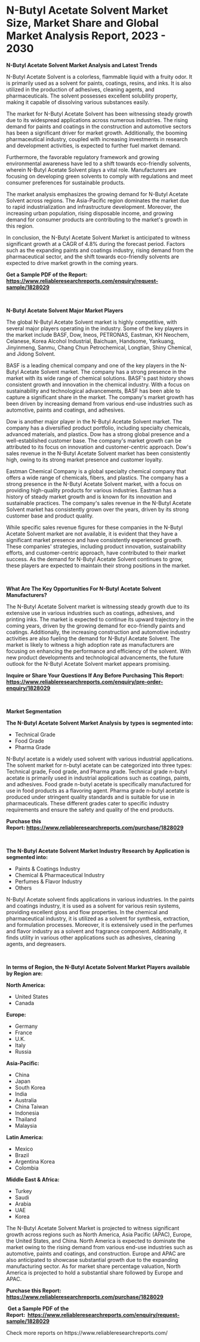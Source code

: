 <p><h1>N-Butyl Acetate Solvent Market Size, Market Share and Global Market Analysis Report, 2023 - 2030</h1></p><p><strong>N-Butyl Acetate Solvent Market Analysis and Latest Trends</strong></p>
<p><p>N-Butyl Acetate Solvent is a colorless, flammable liquid with a fruity odor. It is primarily used as a solvent for paints, coatings, resins, and inks. It is also utilized in the production of adhesives, cleaning agents, and pharmaceuticals. The solvent possesses excellent solubility property, making it capable of dissolving various substances easily.</p><p>The market for N-Butyl Acetate Solvent has been witnessing steady growth due to its widespread applications across numerous industries. The rising demand for paints and coatings in the construction and automotive sectors has been a significant driver for market growth. Additionally, the booming pharmaceutical industry, coupled with increasing investments in research and development activities, is expected to further fuel market demand.</p><p>Furthermore, the favorable regulatory framework and growing environmental awareness have led to a shift towards eco-friendly solvents, wherein N-Butyl Acetate Solvent plays a vital role. Manufacturers are focusing on developing green solvents to comply with regulations and meet consumer preferences for sustainable products.</p><p>The market analysis emphasizes the growing demand for N-Butyl Acetate Solvent across regions. The Asia-Pacific region dominates the market due to rapid industrialization and infrastructure development. Moreover, the increasing urban population, rising disposable income, and growing demand for consumer products are contributing to the market's growth in this region.</p><p>In conclusion, the N-Butyl Acetate Solvent Market is anticipated to witness significant growth at a CAGR of 4.8% during the forecast period. Factors such as the expanding paints and coatings industry, rising demand from the pharmaceutical sector, and the shift towards eco-friendly solvents are expected to drive market growth in the coming years.</p></p>
<p><strong>Get a Sample PDF of the Report:&nbsp; <a href="https://www.reliableresearchreports.com/enquiry/request-sample/1828029">https://www.reliableresearchreports.com/enquiry/request-sample/1828029</a></strong></p>
<p>&nbsp;</p>
<p><strong>N-Butyl Acetate Solvent Major Market Players</strong></p>
<p><p>The global N-Butyl Acetate Solvent market is highly competitive, with several major players operating in the industry. Some of the key players in the market include BASF, Dow, Ineos, PETRONAS, Eastman, KH Neochem, Celanese, Korea Alcohol Industrial, Baichuan, Handsome, Yankuang, Jinyinmeng, Sanmu, Chang Chun Petrochemical, Longtian, Shiny Chemical, and Jidong Solvent.</p><p>BASF is a leading chemical company and one of the key players in the N-Butyl Acetate Solvent market. The company has a strong presence in the market with its wide range of chemical solutions. BASF's past history shows consistent growth and innovation in the chemical industry. With a focus on sustainability and technological advancements, BASF has been able to capture a significant share in the market. The company's market growth has been driven by increasing demand from various end-use industries such as automotive, paints and coatings, and adhesives.</p><p>Dow is another major player in the N-Butyl Acetate Solvent market. The company has a diversified product portfolio, including specialty chemicals, advanced materials, and plastics. Dow has a strong global presence and a well-established customer base. The company's market growth can be attributed to its focus on innovation and customer-centric approach. Dow's sales revenue in the N-Butyl Acetate Solvent market has been consistently high, owing to its strong market presence and customer loyalty.</p><p>Eastman Chemical Company is a global specialty chemical company that offers a wide range of chemicals, fibers, and plastics. The company has a strong presence in the N-Butyl Acetate Solvent market, with a focus on providing high-quality products for various industries. Eastman has a history of steady market growth and is known for its innovation and sustainable practices. The company's sales revenue in the N-Butyl Acetate Solvent market has consistently grown over the years, driven by its strong customer base and product quality.</p><p>While specific sales revenue figures for these companies in the N-Butyl Acetate Solvent market are not available, it is evident that they have a significant market presence and have consistently experienced growth. These companies' strategies, including product innovation, sustainability efforts, and customer-centric approach, have contributed to their market success. As the demand for N-Butyl Acetate Solvent continues to grow, these players are expected to maintain their strong positions in the market.</p></p>
<p>&nbsp;</p>
<p><strong>What Are The Key Opportunities For N-Butyl Acetate Solvent Manufacturers?</strong></p>
<p><p>The N-Butyl Acetate Solvent market is witnessing steady growth due to its extensive use in various industries such as coatings, adhesives, and printing inks. The market is expected to continue its upward trajectory in the coming years, driven by the growing demand for eco-friendly paints and coatings. Additionally, the increasing construction and automotive industry activities are also fueling the demand for N-Butyl Acetate Solvent. The market is likely to witness a high adoption rate as manufacturers are focusing on enhancing the performance and efficiency of the solvent. With new product developments and technological advancements, the future outlook for the N-Butyl Acetate Solvent market appears promising.</p></p>
<p><strong>Inquire or Share Your Questions If Any Before Purchasing This Report: <a href="https://www.reliableresearchreports.com/enquiry/pre-order-enquiry/1828029">https://www.reliableresearchreports.com/enquiry/pre-order-enquiry/1828029</a></strong></p>
<p>&nbsp;</p>
<p><strong>Market Segmentation</strong></p>
<p><strong>The N-Butyl Acetate Solvent Market Analysis by types is segmented into:</strong></p>
<p><ul><li>Technical Grade</li><li>Food Grade</li><li>Pharma Grade</li></ul></p>
<p><p>N-Butyl acetate is a widely used solvent with various industrial applications. The solvent market for n-butyl acetate can be categorized into three types: Technical grade, Food grade, and Pharma grade. Technical grade n-butyl acetate is primarily used in industrial applications such as coatings, paints, and adhesives. Food grade n-butyl acetate is specifically manufactured for use in food products as a flavoring agent. Pharma grade n-butyl acetate is produced under stringent quality standards and is suitable for use in pharmaceuticals. These different grades cater to specific industry requirements and ensure the safety and quality of the end products.</p></p>
<p><strong>Purchase this Report:&nbsp;<a href="https://www.reliableresearchreports.com/purchase/1828029">https://www.reliableresearchreports.com/purchase/1828029</a></strong></p>
<p>&nbsp;</p>
<p><strong>The N-Butyl Acetate Solvent Market Industry Research by Application is segmented into:</strong></p>
<p><ul><li>Paints & Coatings Industry</li><li>Chemical & Pharmaceutical Industry</li><li>Perfumes & Flavor Industry</li><li>Others</li></ul></p>
<p><p>N-Butyl Acetate solvent finds applications in various industries. In the paints and coatings industry, it is used as a solvent for various resin systems, providing excellent gloss and flow properties. In the chemical and pharmaceutical industry, it is utilized as a solvent for synthesis, extraction, and formulation processes. Moreover, it is extensively used in the perfumes and flavor industry as a solvent and fragrance component. Additionally, it finds utility in various other applications such as adhesives, cleaning agents, and degreasers.</p></p>
<p>&nbsp;</p>
<p><strong>In terms of Region, the N-Butyl Acetate Solvent Market Players available by Region are:</strong></p>
<p>
    <p> <strong> North America: </strong>
        <ul>
            <li>United States</li>
            <li>Canada</li>
        </ul>
        </p> 
    <p> <strong> Europe: </strong>
        <ul>
            <li>Germany</li>
            <li>France</li>
            <li>U.K.</li>
            <li>Italy</li>
            <li>Russia</li>
        </ul>
        </p> 
    <p> <strong> Asia-Pacific: </strong>
        <ul>
            <li>China</li>
            <li>Japan</li>
            <li>South Korea</li>
            <li>India</li>
            <li>Australia</li>
            <li>China Taiwan</li>
            <li>Indonesia</li>
            <li>Thailand</li>
            <li>Malaysia</li>
        </ul>
        </p> 
    <p> <strong> Latin America: </strong>
        <ul>
            <li>Mexico</li>
            <li>Brazil</li>
            <li>Argentina Korea</li>
            <li>Colombia</li>
        </ul>
        </p> 
    <p> <strong> Middle East & Africa: </strong>
        <ul>
            <li>Turkey</li>
            <li>Saudi</li>
            <li>Arabia</li>
            <li>UAE</li>
            <li>Korea</li>
        </ul>
    </p>
    </p>
<p><p>The N-Butyl Acetate Solvent Market is projected to witness significant growth across regions such as North America, Asia Pacific (APAC), Europe, the United States, and China. North America is expected to dominate the market owing to the rising demand from various end-use industries such as automotive, paints and coatings, and construction. Europe and APAC are also anticipated to showcase substantial growth due to the expanding manufacturing sector. As for market share percentage valuation, North America is projected to hold a substantial share followed by Europe and APAC.</p></p>
<p><strong>Purchase this Report: <a href="https://www.reliableresearchreports.com/purchase/1828029">https://www.reliableresearchreports.com/purchase/1828029</a></strong></p>
<p>&nbsp;<strong>Get a Sample PDF of the Report:&nbsp;&nbsp;<a href="https://www.reliableresearchreports.com/enquiry/request-sample/1828029">https://www.reliableresearchreports.com/enquiry/request-sample/1828029</a></strong></p>
<p><strong></strong></p>
<p>Check more reports on https://www.reliableresearchreports.com/</p>